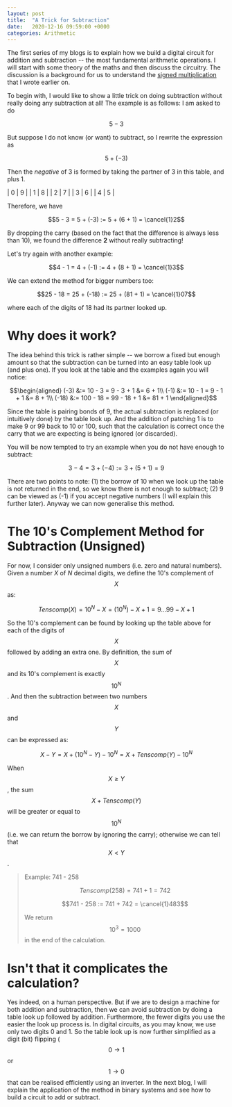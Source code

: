 ```yaml
---
layout: post
title:  "A Trick for Subtraction"
date:   2020-12-16 09:59:00 +0000
categories: Arithmetic
---
```


The first series of my blogs is to explain how we build a digital circuit for
addition and subtraction -- the most fundamental arithmetic operations. I will
start with some theory of the maths and then discuss the circuitry. The
discussion is a background for us to understand the 
[signed multiplication](https://wctangcse.github.io/arithmetic/2020/12/13/signed-multiplication-1.html) that I wrote earlier on.

To begin with, I would like to show a little trick on doing subtraction without
really doing any subtraction at all! The example is as follows: I am asked to do 

$$5 - 3$$

But suppose I do not know (or want) to subtract, so I rewrite the expression as 

$$5 + (-3)$$

Then the *negative* of 3 is formed by taking the partner of 3 in this table, and
plus 1. 

| 0 | 9 |
| 1 | 8 |
| 2 | 7 |
| 3 | 6 |
| 4 | 5 |

Therefore, we have

$$5 - 3 = 5 + (-3) := 5 + (6 + 1) = \cancel{1}2$$

By dropping the carry (based on the fact that the difference is always less than 10),
we found the difference **2** without really subtracting!

Let's try again with another example:

$$4 - 1 = 4 + (-1) := 4 + (8 + 1) = \cancel{1}3$$

We can extend the method for bigger numbers too:

$$25 - 18 = 25 + (-18) := 25 + (81 + 1) = \cancel{1}07$$

where each of the digits of 18 had its partner looked up.

# Why does it work?

The idea behind this trick is rather simple -- we borrow a fixed but enough amount so that
the subtraction can be turned into an easy table look up (and plus one). If you
look at the table and the examples again you will notice:

$$\begin{aligned}
(-3) &:= 10 - 3 = 9 - 3 + 1 &= 6 + 1\\
(-1) &:= 10 - 1 = 9 - 1 + 1 &= 8 + 1\\
(-18) &:= 100 - 18 = 99 - 18 + 1 &= 81 + 1
\end{aligned}$$

Since the table is pairing bonds of 9, the actual subtraction is replaced (or
intuitively done) by the table look up. And the addition of patching 1 is to
make 9 or 99 back to 10 or 100, such that the calculation is correct once the
carry that we are expecting is being ignored (or discarded).

You will be now tempted to try an example when you do not have enough to
subtract:

$$3 - 4 = 3 + (-4) := 3 + (5 + 1) = 9$$

There are two points to note: (1) the borrow of 10 when we look up the table is
not returned in the end, so we know there is not enough to subtract; (2) 9 can
be viewed as (-1) if you accept negative numbers (I will explain this further
later). Anyway we can now generalise this method.

# The 10's Complement Method for Subtraction (Unsigned)

For now, I consider only unsigned numbers (i.e. zero and natural numbers).
Given a number $X$ of $N$ decimal digits, we define the 10's complement of
$$X$$ as:

$$Tenscomp(X) = 10^N - X = (10^N) - X + 1 = 9\ldots99 - X + 1$$

So the 10's complement can be found by looking up the table above for each of
the digits of $$X$$ followed by adding an extra one. 
By definition, the sum of $$X$$ and its 10's complement is exactly $$10^N$$. And
then the subtraction between two numbers $$X$$ and $$Y$$ can be expressed as:

$$X - Y = X + (10^N - Y) - 10^N = X + Tenscomp(Y) - 10^N$$

When $$X\geq Y$$, the sum $$X + Tenscomp(Y)$$ will be greater or equal to $$10^N$$ (i.e. we
can return the borrow by ignoring the carry); otherwise we can tell that $$X < Y$$.

> Example: 741 - 258
>
> $$Tenscomp(258) = 741 + 1 = 742$$
>
> $$741 - 258 := 741 + 742 = \cancel{1}483$$
>
> We return $$10^3 = 1000$$ in the end of the calculation.

# Isn't that it complicates the calculation?

Yes indeed, on a human perspective. But if we are to design a machine for both
addition and subtraction, then we can avoid subtraction by doing a table look up
followed by addition. Furthermore, the fewer digits you use the easier the look up
process is. In digital circuits, as you may know, we use only two digits 0 and 1. 
So the table look up is now further simplified as a digit (bit) flipping ($$0\rightarrow 1$$
or $$1\rightarrow 0$$ that can be realised efficiently using an inverter. In the
next blog, I will explain the application of the method in binary systems and
see how to build a circuit to add or subtract.

